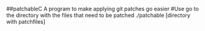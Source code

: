 ##patchableC
A program to make applying git patches go easier
#Use
go to the directory with the files that need to be patched
./patchable [directory with patchfiles]
